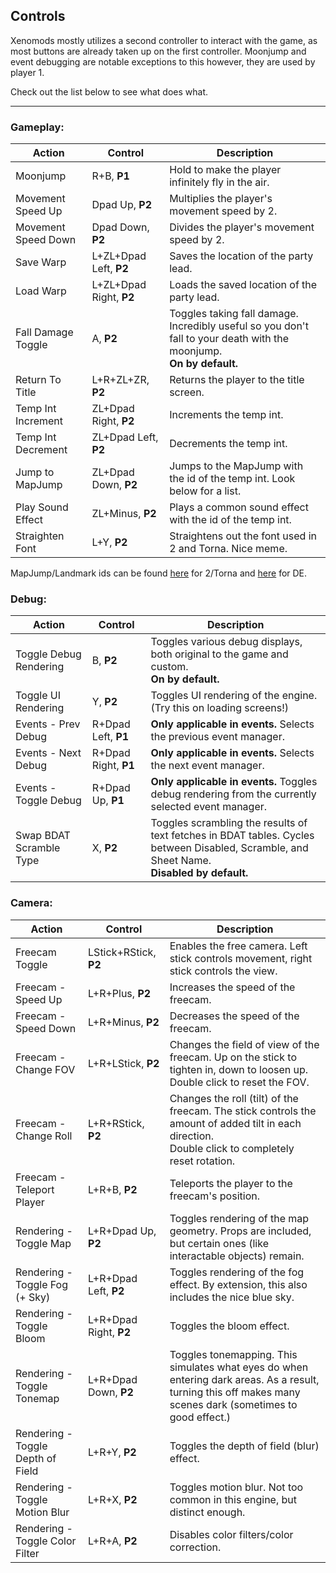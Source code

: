 ## Controls

Xenomods mostly utilizes a second controller to interact with the game, as most buttons are already taken up on the first controller. Moonjump and event debugging are notable exceptions to this however, they are used by player 1.

Check out the list below to see what does what.

---

### Gameplay:
| Action              | Control                 | Description                                                                                                             |
|---------------------|-------------------------|-------------------------------------------------------------------------------------------------------------------------|
| Moonjump            | R+B, **P1**             | Hold to make the player infinitely fly in the air.                                                                      |
| Movement Speed Up   | Dpad Up, **P2**         | Multiplies the player's movement speed by 2.                                                                            |
| Movement Speed Down | Dpad Down, **P2**       | Divides the player's movement speed by 2.                                                                               |
| Save Warp           | L+ZL+Dpad Left, **P2**  | Saves the location of the party lead.                                                                                   |
| Load Warp           | L+ZL+Dpad Right, **P2** | Loads the saved location of the party lead.                                                                             |
| Fall Damage Toggle  | A, **P2**               | Toggles taking fall damage. Incredibly useful so you don't fall to your death with the moonjump.<br/>**On by default.** |
| Return To Title     | L+R+ZL+ZR, **P2**       | Returns the player to the title screen.                                                                                 |
| Temp Int Increment  | ZL+Dpad Right, **P2**   | Increments the temp int.                                                                                                |
| Temp Int Decrement  | ZL+Dpad Left, **P2**    | Decrements the temp int.                                                                                                |
| Jump to MapJump     | ZL+Dpad Down, **P2**    | Jumps to the MapJump with the id of the temp int. Look below for a list.                                                |
| Play Sound Effect   | ZL+Minus, **P2**        | Plays a common sound effect with the id of the temp int.                                                                |
| Straighten Font     | L+Y, **P2**             | Straightens out the font used in 2 and Torna. Nice meme.                                                                |

MapJump/Landmark ids can be found [here](https://xenoblade.github.io/xb2/bdat/common/SYS_MapJumpList.html) for 2/Torna and [here](https://xenoblade.github.io/xb1de/bdat/bdat_common/landmarklist.html) for DE.

### Debug:
| Action                  | Control              | Description                                                                                                                                    |
|-------------------------|----------------------|------------------------------------------------------------------------------------------------------------------------------------------------|
| Toggle Debug Rendering  | B, **P2**            | Toggles various debug displays, both original to the game and custom.<br/>**On by default.**                                                   |
| Toggle UI Rendering     | Y, **P2**            | Toggles UI rendering of the engine. (Try this on loading screens!)                                                                             |
| Events - Prev Debug     | R+Dpad Left, **P1**  | **Only applicable in events.** Selects the previous event manager.                                                                             |
| Events - Next Debug     | R+Dpad Right, **P1** | **Only applicable in events.** Selects the next event manager.                                                                                 |
| Events - Toggle Debug   | R+Dpad Up, **P1**    | **Only applicable in events.** Toggles debug rendering from the currently selected event manager.                                              |
| Swap BDAT Scramble Type | X, **P2**            | Toggles scrambling the results of text fetches in BDAT tables. Cycles between Disabled, Scramble, and Sheet Name.<br/>**Disabled by default.** |

### Camera:
| Action                            | Control                | Description                                                                                                                                                 |
|-----------------------------------|------------------------|-------------------------------------------------------------------------------------------------------------------------------------------------------------|
| Freecam Toggle                    | LStick+RStick, **P2**  | Enables the free camera. Left stick controls movement, right stick controls the view.                                                                       |
| Freecam - Speed Up                | L+R+Plus, **P2**       | Increases the speed of the freecam.                                                                                                                         |
| Freecam - Speed Down              | L+R+Minus, **P2**      | Decreases the speed of the freecam.                                                                                                                         |
| Freecam - Change FOV              | L+R+LStick, **P2**     | Changes the field of view of the freecam. Up on the stick to tighten in, down to loosen up.<br/>Double click to reset the FOV.                              |
| Freecam - Change Roll             | L+R+RStick, **P2**     | Changes the roll (tilt) of the freecam. The stick controls the amount of added tilt in each direction.<br/>Double click to completely reset rotation.       |
| Freecam - Teleport Player         | L+R+B, **P2**          | Teleports the player to the freecam's position.                                                                                                             |
| Rendering - Toggle Map            | L+R+Dpad Up, **P2**    | Toggles rendering of the map geometry. Props are included, but certain ones (like interactable objects) remain.                                             |
| Rendering - Toggle Fog (+ Sky)    | L+R+Dpad Left, **P2**  | Toggles rendering of the fog effect. By extension, this also includes the nice blue sky.                                                                    |
| Rendering - Toggle Bloom          | L+R+Dpad Right, **P2** | Toggles the bloom effect.                                                                                                                                   |
| Rendering - Toggle Tonemap        | L+R+Dpad Down, **P2**  | Toggles tonemapping. This simulates what eyes do when entering dark areas. As a result, turning this off makes many scenes dark (sometimes to good effect.) |
| Rendering - Toggle Depth of Field | L+R+Y, **P2**          | Toggles the depth of field (blur) effect.                                                                                                                   |
| Rendering - Toggle Motion Blur    | L+R+X, **P2**          | Toggles motion blur. Not too common in this engine, but distinct enough.                                                                                    |
| Rendering - Toggle Color Filter   | L+R+A, **P2**          | Disables color filters/color correction.                                                                                                                    |
